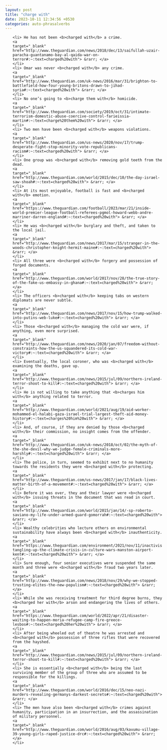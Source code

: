 ```yaml
---
layout: post
title: "charge with"
date: 2023-10-11 12:34:56 +0530
categories: auto-phrasalverbs
---
```

<ol>

    <li> He has not been <b>charged with</b> a crime.
    <a 
    target="_blank" 
    href="http://www.theguardian.com/news/2018/dec/13/saifullah-uzair-paracha-guantanamo-bay-al-qaida-war-on-terror#:~:text=charged%20with"> &rarr; </a>
    </li>
    <li> Omar was never <b>charged with</b> any crime.
    <a 
    target="_blank" 
    href="http://www.theguardian.com/uk-news/2016/mar/31/brighton-to-battlefield-how-four-young-britons-drawn-to-jihad-syria#:~:text=charged%20with"> &rarr; </a>
    </li>
    <li> No one’s going to <b>charge them with</b> homicide.
    <a 
    target="_blank" 
    href="http://www.theguardian.com/society/2019/oct/31/intimate-terrorism-domestic-abuse-coercive-control-farieissia-martin#:~:text=charge%20them%20with"> &rarr; </a>
    </li>
    <li> Two men have been <b>charged with</b> weapons violations.
    <a 
    target="_blank" 
    href="http://www.theguardian.com/us-news/2020/nov/17/trump-desperate-fight-stop-minority-vote-republicans-racism#:~:text=charged%20with"> &rarr; </a>
    </li>
    <li> One group was <b>charged with</b> removing gold teeth from the dead.
    <a 
    target="_blank" 
    href="http://www.theguardian.com/world/2015/dec/10/the-day-israel-saw-shoah#:~:text=charged%20with"> &rarr; </a>
    </li>
    <li> At its most enjoyable, football is fast and <b>charged with</b> emotion.
    <a 
    target="_blank" 
    href="https://www.theguardian.com/football/2023/mar/21/inside-world-premier-league-football-referees-pgmol-howard-webb-andre-marriner-darren-england#:~:text=charged%20with"> &rarr; </a>
    </li>
    <li> He was <b>charged with</b> burglary and theft, and taken to the local jail.
    <a 
    target="_blank" 
    href="http://www.theguardian.com/news/2017/mar/15/stranger-in-the-woods-christopher-knight-hermit-maine#:~:text=charged%20with"> &rarr; </a>
    </li>
    <li> All three were <b>charged with</b> forgery and possession of forged documents.
    <a 
    target="_blank" 
    href="http://www.theguardian.com/world/2017/nov/28/the-true-story-of-the-fake-us-embassy-in-ghana#:~:text=charged%20with"> &rarr; </a>
    </li>
    <li> The officers <b>charged with</b> keeping tabs on western diplomats are never subtle.
    <a 
    target="_blank" 
    href="http://www.theguardian.com/news/2017/nov/15/how-trump-walked-into-putins-web-luke#:~:text=charged%20with"> &rarr; </a>
    </li>
    <li> Those <b>charged with</b> managing the cold war were, if anything, even more surprised.
    <a 
    target="_blank" 
    href="http://www.theguardian.com/news/2020/jan/07/freedom-without-constraints-how-the-us-squandered-its-cold-war-victory#:~:text=charged%20with"> &rarr; </a>
    </li>
    <li> Eventually, the local coroner, who was <b>charged with</b> examining the deaths, gave up.
    <a 
    target="_blank" 
    href="http://www.theguardian.com/news/2015/jul/09/northern-ireland-terror-shoot-to-kill#:~:text=charged%20with"> &rarr; </a>
    </li>
    <li> He is not willing to take anything that <b>charges him with</b> anything related to terror.
    <a 
    target="_blank" 
    href="http://www.theguardian.com/world/2021/aug/19/aid-worker-mohammed-el-halabi-gaza-israel-trial-largest-theft-aid-money-history#:~:text=charges%20him%20with"> &rarr; </a>
    </li>
    <li> And, of course, if they are denied by those <b>charged with</b> their commission, no insight comes from the offender.
    <a 
    target="_blank" 
    href="http://www.theguardian.com/uk-news/2018/oct/02/the-myth-of-the-she-devil-why-we-judge-female-criminals-more-harshly#:~:text=charged%20with"> &rarr; </a>
    </li>
    <li> The police, in turn, seemed to exhibit next to no humanity towards the residents they were <b>charged with</b> protecting.
    <a 
    target="_blank" 
    href="http://www.theguardian.com/us-news/2017/jan/17/black-lives-matter-birth-of-a-movement#:~:text=charged%20with"> &rarr; </a>
    </li>
    <li> Before it was over, they and their lawyer were <b>charged with</b> issuing threats in the document that was read in court.
    <a 
    target="_blank" 
    href="http://www.theguardian.com/world/2015/jan/14/-sp-roberto-saviano-my-life-under-armed-guard-gomorrah#:~:text=charged%20with"> &rarr; </a>
    </li>
    <li> Wealthy celebrities who lecture others on environmental sustainability have always been <b>charged with</b> inauthenticity.
    <a 
    target="_blank" 
    href="https://www.theguardian.com/environment/2021/nov/11/inactivists-tangling-up-the-climate-crisis-in-culture-wars-manston-airport-kent#:~:text=charged%20with"> &rarr; </a>
    </li>
    <li> Sure enough, four senior executives were suspended the same month and three were <b>charged with</b> fraud two years later.
    <a 
    target="_blank" 
    href="http://www.theguardian.com/news/2018/nov/29/why-we-stopped-trusting-elites-the-new-populism#:~:text=charged%20with"> &rarr; </a>
    </li>
    <li> While she was receiving treatment for third degree burns, they <b>charged her with</b> arson and endangering the lives of others.
    <a 
    target="_blank" 
    href="https://www.theguardian.com/world/2022/apr/21/disaster-waiting-to-happen-moria-refugee-camp-fire-greece-lesbos#:~:text=charged%20her%20with"> &rarr; </a>
    </li>
    <li> After being wheeled out of theatre he was arrested and <b>charged with</b> possession of three rifles that were recovered from the hayshed.
    <a 
    target="_blank" 
    href="http://www.theguardian.com/news/2015/jul/09/northern-ireland-terror-shoot-to-kill#:~:text=charged%20with"> &rarr; </a>
    </li>
    <li> She is essentially <b>charged with</b> being the last surviving member of the group of three who are assumed to be responsible for the killings.
    <a 
    target="_blank" 
    href="http://www.theguardian.com/world/2016/dec/15/neo-nazi-murders-revealing-germanys-darkest-secrets#:~:text=charged%20with"> &rarr; </a>
    </li>
    <li> The men have also been <b>charged with</b> crimes against humanity, participation in an insurrection, and the assassination of military personnel.
    <a 
    target="_blank" 
    href="http://www.theguardian.com/world/2016/aug/03/kavumu-village-39-young-girls-raped-justice-drc#:~:text=charged%20with"> &rarr; </a>
    </li>